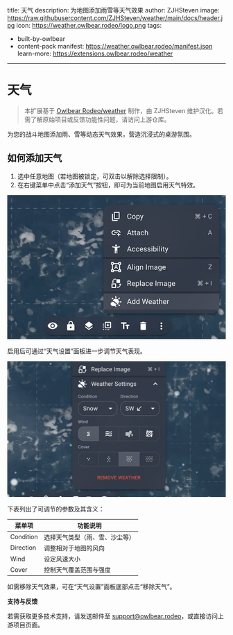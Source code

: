 title: 天气
description: 为地图添加雨雪等天气效果
author: ZJHSteven
image: https://raw.githubusercontent.com/ZJHSteven/weather/main/docs/header.jpg
icon: https://weather.owlbear.rodeo/logo.png
tags:
  - built-by-owlbear
  - content-pack
manifest: https://weather.owlbear.rodeo/manifest.json
learn-more: https://extensions.owlbear.rodeo/weather
---

# 天气

> 本扩展基于 [Owlbear Rodeo/weather](https://github.com/owlbear-rodeo/weather) 制作，由 ZJHSteven 维护汉化。若需了解原始项目或反馈功能性问题，请访问上游仓库。

为您的战斗地图添加雨、雪等动态天气效果，营造沉浸式的桌游氛围。

## 如何添加天气

1. 选中任意地图（若地图被锁定，可双击以解除选择限制）。
2. 在右键菜单中点击“添加天气”按钮，即可为当前地图启用天气特效。

![“添加天气”菜单项](https://raw.githubusercontent.com/ZJHSteven/weather/main/docs/add.jpg)

启用后可通过“天气设置”面板进一步调节天气表现。

![“天气设置”菜单项](https://raw.githubusercontent.com/ZJHSteven/weather/main/docs/settings.jpg)

下表列出了可调节的参数及其含义：

| 菜单项   | 功能说明                     |
| -------- | ---------------------------- |
| Condition | 选择天气类型（雨、雪、沙尘等） |
| Direction | 调整相对于地图的风向           |
| Wind      | 设定风速大小                   |
| Cover     | 控制天气覆盖范围与强度           |

如需移除天气效果，可在“天气设置”面板底部点击“移除天气”。

**支持与反馈**

若需获取更多技术支持，请发送邮件至 <support@owlbear.rodeo>，或直接访问上游项目页面。
